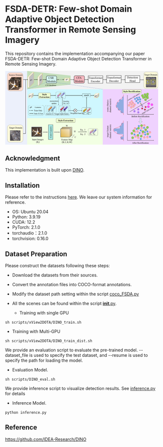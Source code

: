 # FSDA-DETR: Few-shot Domain Adaptive Object Detection Transformer in Remote Sensing Imagery

This repository contains the implementation accompanying our paper FSDA-DETR: Few-shot Domain Adaptive Object Detection Transformer in Remote Sensing Imagery.


![](/figs/CSR_module.png)

## Acknowledgment
This implementation is bulit upon [DINO](https://github.com/IDEA-Research/DINO/).

## Installation
Please refer to the instructions [here](requirements.txt). We leave our system information for reference.

* OS: Ubuntu 20.04
* Python: 3.9.19
* CUDA: 12.2
* PyTorch: 2.1.0
* torchaudio：2.1.0
* torchvision: 0.16.0

## Dataset Preparation
Please construct the datasets following these steps:

- Download the datasets from their sources.

- Convert the annotation files into COCO-format annotations.

- Modify the dataset path setting within the script [coco_FSDA.py](./datasets/coco_FSDA.py)

- All the scenes can be found within the script [__init__.py](./datasets/__init__.py).


  - Training with single GPU
```
sh scripts/xView2DOTA/DINO_train.sh
```
- Training with Multi-GPU
```
sh scripts/xView2DOTA/DINO_train_dist.sh
```

We provide an evaluation script to evaluate the pre-trained model. --dataset_file is used to specify the test dataset, and --resume is used to specify the path for loading the model.
- Evaluation Model.
```
sh scripts/DINO_eval.sh
```


We provide inference script to visualize detection results. See [inference.py](inference.py) for details
- Inference Model.
```
python inference.py
```

## Reference
https://github.com/IDEA-Research/DINO
